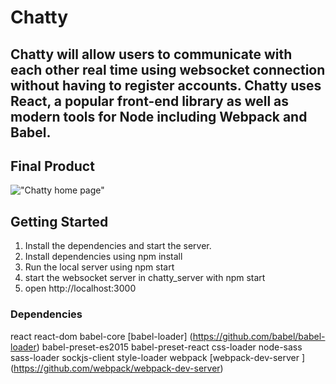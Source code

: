 
# Chatty
## Chatty will allow users to communicate with each other real time using websocket connection without having to register accounts. Chatty uses React, a popular front-end library as well as modern tools for Node including Webpack and Babel.


## Final Product
!["Chatty home page"](https://github.com/josekhon/Chatty/blob/master/docs/chatty-home.png?raw=true)

## Getting Started
1. Install the dependencies and start the server.
2. Install dependencies using npm install
3. Run the local server using npm start
4. start the websocket server in chatty_server with npm start
4. open http://localhost:3000



### Dependencies
react
react-dom
babel-core
[babel-loader] (https://github.com/babel/babel-loader)
babel-preset-es2015
babel-preset-react
css-loader
node-sass
sass-loader
sockjs-client
style-loader
webpack
[webpack-dev-server ] (https://github.com/webpack/webpack-dev-server)
